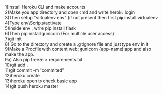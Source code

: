 1)Install Heroku CLI and make accounts <br />
2)Make you app directory and open cmd and write heroku login <br />
3)Then setup "virtualenv env" (if not present then first pip install virtualenv <br />
4)Type env\Scripts\activate <br />
5)Inside env , write pip install flask <br />
6)Then pip install gunicorn (For multiple user access) <br />
7)git init <br />
8) Go to the directory and create a .gitignore file and just type env in it <br />
9)Make a Procfile with content web: gunicorn {app-name}:app and also make the app. <br />
9a) Also pip freeze > requirements.txt <br />
10)git add . <br />
11)git commit -m "commited" <br />
12)heroku create <br />
13)heroku open to check basic app <br />
14)git push heroku master
